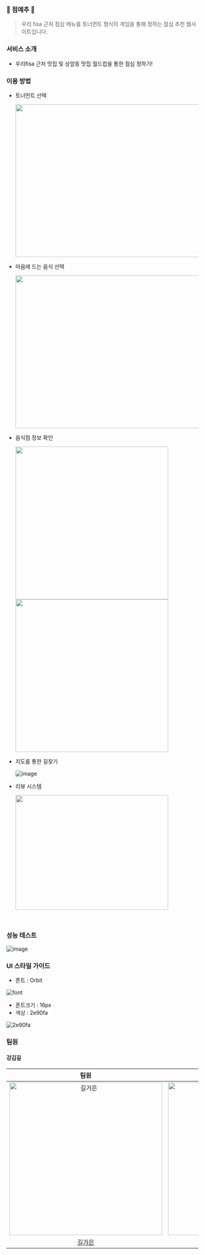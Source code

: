 ### 🍙 점메추 🍙
> 우리 fisa 근처 점심 메뉴를 토너먼트 형식의 게임을 통해 정하는 점심 추천 웹사이트입니다.



### 서비스 소개
* 우리fisa 근처 맛집 및 상암동 맛집 월드컵을 통한 점심 정하기!

### 이용 방법
* 토너먼트 선택

   <img src="https://github.com/woorifisa-service-dev-3rd/frontend-1st-lunch_worldcup/assets/122997638/95e81d3d-d67f-488d-8121-9250c94da7f0" width="800" height="400"/>
 

  
* 마음에 드는 음식 선택

   <img src="https://github.com/woorifisa-service-dev-3rd/frontend-1st-lunch_worldcup/assets/122997638/c4eca79b-7ce5-45c7-89c3-38d3653143f2" width="800" height="400"/>


  
* 음식점 정보 확인
 
   <img src="https://github.com/woorifisa-service-dev-3rd/frontend-1st-lunch_worldcup/assets/122997638/8c493dcb-5fef-4a42-abda-5460bc928645" width="400" height="400"/>
   <img src="https://github.com/woorifisa-service-dev-3rd/frontend-1st-lunch_worldcup/assets/122997638/d101c7fe-7418-40b0-95e3-c06e51e79c88" width="400" height="400"/>

* 지도를 통한 길찾기

   ![image](https://github.com/woorifisa-service-dev-3rd/frontend-1st-lunch_worldcup/assets/122997638/0418c3b7-b2e6-49d3-9cb5-65894145b3f2)

* 리뷰 시스템

   <img src="https://github.com/woorifisa-service-dev-3rd/frontend-1st-lunch_worldcup/assets/122997638/2e8db67a-ec47-4498-b3e0-6ff994c5618f" width="400" height="300"/>


<br/>

### 성능 테스트

![image](https://github.com/woorifisa-service-dev-3rd/frontend-1st-lunch_worldcup/assets/122997638/d9b00983-075a-4348-816b-472bd538a963)



### UI 스타일 가이드  
- 폰트 : Orbit

![font](https://github.com/woorifisa-service-dev-3rd/frontend-1st-lunch_worldcup/assets/127599615/8edf4933-68ba-4def-b07f-168d0884f830)

- 폰트크기 : 16px
- 색상 : 2e90fa

![2e90fa](https://github.com/woorifisa-service-dev-3rd/frontend-1st-lunch_worldcup/assets/127599615/bf0cbcfd-2212-45bb-9097-304688981635)

### 팀원

#### 강김길
| 팀원 | 팀원 | 팀원 |
| :-----: | :-----: | :------: |
| <img src="https://avatars.githubusercontent.com/u/83744709?v=4" width=400px alt="길가은"/> | <img src="https://avatars.githubusercontent.com/u/122997638?v=4" width=400px alt="강세필"/> | <img src="https://avatars.githubusercontent.com/u/127599615?v=4" width=400px alt="김민지"/> |
[길가은](https://github.com/rlfrkdms1)| [강세필](https://github.com/ksp0814) | [김민지](https://github.com/min20ta)
